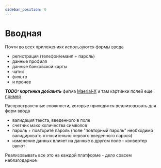 ```yaml
---
sidebar_position: 0
---
```


# Вводная

Почти во всех приложениях используются формы ввода 

- регистрация (телефон/емаил + пароль)
- данные профиля
- данные банковской карты
- чатик
- фильтр
- и прочее

***TODO: картинки добавить***
фигма [Maerial-X](https://www.figma.com/file/bBEef35QRWh4sWrbKlME40/Material-X-(Preview-v5)?node-id=1769%3A701) и там картинки полей
еще [пример](https://dribbble.com/shots/14691009/attachments/6388926?mode=media)


Распространенные сложности, которые приходится реализовывать для форм ввода
- валидация текста, введенного в поле
- счетчик макс количества символов
- пароль + повторите пароль (поле "повторный пароль" необходимо валидировать относительно первого введенного пароля)
- изменение данных влияет на данные в другом поле - конвертер валют


Реализовывать все это на каждой платформе - дело совсем неблагодарное 